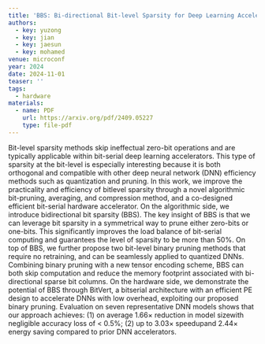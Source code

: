 ```yaml
---
title: 'BBS: Bi-directional Bit-level Sparsity for Deep Learning Acceleration'
authors:
  - key: yuzong
  - key: jian
  - key: jaesun
  - key: mohamed
venue: microconf
year: 2024
date: 2024-11-01
teaser: ''
tags:
  - hardware
materials:
  - name: PDF
    url: https://arxiv.org/pdf/2409.05227
    type: file-pdf
---
```

Bit-level sparsity methods skip ineffectual zero-bit operations and are typically applicable within bit-serial deep learning accelerators. This type of sparsity at the bit-level is especially interesting because it is both orthogonal and compatible with other deep neural network (DNN) efficiency methods such as quantization and pruning. In this work, we improve the practicality and efficiency of bitlevel sparsity through a novel algorithmic bit-pruning, averaging, and compression method, and a co-designed efficient bit-serial hardware accelerator. On the algorithmic side, we introduce bidirectional bit sparsity (BBS). The key insight of BBS is that we can leverage bit sparsity in a symmetrical way to prune either zero-bits or one-bits. This significantly improves the load balance of bit-serial computing and guarantees the level of sparsity to be more than 50%. On top of BBS, we further propose two bit-level binary pruning methods that require no retraining, and can be seamlessly applied to quantized DNNs. Combining binary pruning with a new tensor encoding scheme, BBS can both skip computation and reduce the memory footprint associated with bi-directional sparse bit columns. On the hardware side, we demonstrate the potential of BBS through BitVert, a bitserial architecture with an efficient PE design to accelerate DNNs with low overhead, exploiting our proposed binary pruning. Evaluation on seven representative DNN models shows that our approach achieves: (1) on average 1.66$\times$ reduction in model sizewith negligible accuracy loss of < 0.5%; (2) up to 3.03$\times$ speedupand 2.44$\times$ energy saving compared to prior DNN accelerators.
